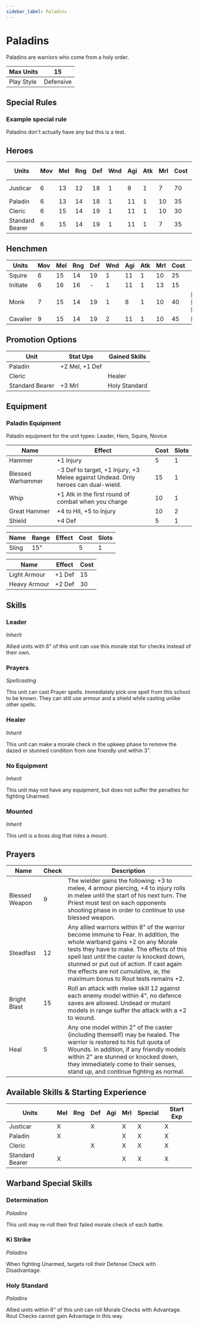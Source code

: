 ```yaml
---
sidebar_label: Paladins
---
```

# Paladins
Paladins are warriors who come from a holy order.

| Max Units | 15 |
| ---- | ---- |
| Play Style | Defensive |

## Special Rules
### Example special rule
Paladins don't actually have any but this is a test.
## Heroes
| Units | Mov | Mel | Rng | Def | Wnd | Agi | Atk | Mrl | Cost | Abilities | Skill Types | Cap |
| ---- | ---- | ---- | ---- | ---- | ---- | ---- | ---- | ---- | ---- | ---- | ---- | ---- |
| Justicar  | 6 | 13 | 12 | 18 | 1 | 8 | 1 | 7 | 70 | [Leader](#leader), [Prayers](#prayers) | 1 |
| Paladin  | 6 | 13 | 14 | 18 | 1 | 11 | 1 | 10 | 35 |  | None |
| Cleric  | 6 | 15 | 14 | 19 | 1 | 11 | 1 | 10 | 30 | [Healer](#healer) | 1 |
| Standard Bearer  | 6 | 15 | 14 | 19 | 1 | 11 | 1 | 7 | 35 | [Holy Standard](#holy-standard) | None |

<!--
Skill Types column still exists above.

Also, I was thinking, Wnd, Atk, and Mov are all different to Mel, Rng, Def, Mrl. I think we should group them together. My suggested order would be:

Mov, Atk, Wnd, Mel, Rng, Def, Agi, Mrl

This way people could see how generally scary a unit is immediately (via Atk and Wnd) and then get a sense of how it performs at each Check.
-->
## Henchmen
| Units | Mov | Mel | Rng | Def | Wnd | Agi | Atk | Mrl | Cost | Abilities | Cap |
| ---- | ---- | ---- | ---- | ---- | ---- | ---- | ---- | ---- | ---- | ---- | ---- |
| Squire | 6 | 15 | 14 | 19 | 1 | 11 | 1 | 10 | 25 |  | None |
| Initiate | 6 | 16 | 16 | - | 1 | 11 | 1 | 13 | 15 |  | None |
| Monk | 7 | 15 | 14 | 19 | 1 | 8 | 1 | 10 | 40 | [Ki Strike](#ki-strike), [No Equipment](#no-equipment) | 3 |
| Cavalier | 9 | 15 | 14 | 19 | 2 | 11 | 1 | 10 | 45 | [Mounted](#mounted) | 3 |

## Promotion Options
| Unit | Stat Ups | Gained Skills |
| ---- | ---- | ---- |
| Paladin | +2 Mel, +1 Def |  |
| Cleric |  | Healer |
| Standard Bearer | +3 Mrl | Holy Standard |

## Equipment

### Paladin Equipment 
Paladin equipment for the unit types: Leader, Hero, Squire, Novice

| Name | Effect | Cost | Slots |
| ---- | ------ | ---- | ----- |
| Hammer | +1 Injury | 5 | 1 |
| Blessed Warhammer | -3 Def to target, +1 Injury, +3 Melee against Undead. Only heroes can dual-wield. | 15 | 1 |
| Whip | +1 Atk in the first round of combat when you charge | 10 | 1 |
| Great Hammer | +4 to Hit, +5 to Injury | 10 | 2 |
| Shield | +4 Def | 5 | 1 |

| Name | Range | Effect | Cost | Slots |
| ---- | ----- | ------ | ---- | ----- |
| Sling | 15" |  | 5 | 1 |

| Name | Effect | Cost |
| ---- | ------ | ---- |
| Light Armour | +1 Def | 15 |
| Heavy Armour | +2 Def | 30 |
<!--
Instead of 'Name' for each column, it could be 'Melee Weapons', 'Ranged Weapons', and 'Armour'?
-->

## Skills 
### Leader
*Inherit*

<!--
Did you mean 'Inherent'?
-->

Allied units with 6" of this unit can use this morale stat for checks instead of their own.
### Prayers
*Spellcasting*

This unit can cast Prayer spells. Immediately pick one spell from this school to be known. They can still use armour and a shield while casting unlike other spells.
### Healer
*Inherit*

This unit can make a morale check in the upkeep phase to remove the dazed or stunned condition from one friendly unit within 3".
### No Equipment
*Inherit*

This unit may not have any equipment, but does not suffer the penalties for fighting Unarmed.
### Mounted
*Inherit*

This unit is a boss dog that rides a mount.

## Prayers 

| Name | Check | Description |
| ---- | ------ | ---- |
| Blessed Weapon | 9 | The wielder gains the following: +3 to melee, 4 armour piercing, +4 to injury rolls in melee until the start of his next turn. The Priest must test on each opponents shooting phase in order to continue to use blessed weapon. |
| Steadfast | 12 | Any allied warriors within 8" of the warrior become immune to Fear. In addition, the whole warband gains +2 on any Morale tests they have to make. The effects of this spell last until the caster is knocked down, stunned or put out of action. If cast again the effects are not cumulative, ie, the maximum bonus to Rout tests remains +2. |
| Bright Blast | 15 | Roll an attack with melee skill 12 against each enemy model within 4", no defence saves are allowed. Undead or mutant models in range suffer the attack with a +2 to wound. |
| Heal | 5 | Any one model within 2" of the caster (including themself) may be healed. The warrior is restored to his full quota of Wounds. In addition, if any friendly models within 2" are stunned or knocked down, they immediately come to their senses, stand up, and continue fighting as normal. |


## Available Skills & Starting Experience
| Units | Mel | Rng | Def | Agi | Mrl | Special | Start Exp |
| ---- | ---- | ---- | ---- | ---- | ---- | ---- | ---- |
| Justicar | X |  | X |  | X | X | X | 2 |
| Paladin | X |  |  |  | X | X | X |  |
| Cleric |  |  | X |  | X | X | X |  |
| Standard Bearer | X |  |  |  | X | X | X |  |
<!--
Extra column generated above. 'Start exp' is also getting 'X's for some reason? I think we should add some dummy data in.
-->
## Warband Special Skills 
### Determination
*Paladins*

This unit may re-roll their first failed morale check of each battle.
### Ki Strike
*Paladins*

When fighting Unarmed, targets roll their Defense Check with Disadvantage.
### Holy Standard
*Paladins*

Allied units within 6" of this unit can roll Morale Checks with Advantage. Rout Checks cannot gain Advantage in this way.
